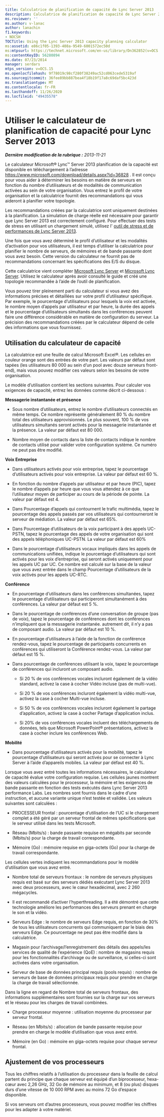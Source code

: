 ```yaml
---
title: Calculatrice de planification de capacité de Lync Server 2013
description: Calculatrice de planification de capacité de Lync Server 2013.
ms.reviewer: ''
ms.author: v-lanac
author: lanachin
f1.keywords:
- NOCSH
TOCTitle: Using the Lync Server 2013 capacity planning calculator
ms:assetid: e86c1f05-1393-408a-9549-6001572ec50d
ms:mtpsurl: https://technet.microsoft.com/en-us/library/Dn362852(v=OCS.15)
ms:contentKeyID: 56280894
ms.date: 07/23/2014
manager: serdars
mtps_version: v=OCS.15
ms.openlocfilehash: 9f78019c98cf280f38249ac52cd063cede5319af
ms.sourcegitcommit: 36fee89bb887bea4f18b19f17a8c69daf5bc423d
ms.translationtype: MT
ms.contentlocale: fr-FR
ms.lasthandoff: 11/26/2020
ms.locfileid: "49435578"
---
```

# <a name="using-the-capacity-planning-calculator-for-lync-server-2013"></a>Utiliser le calculateur de planification de capacité pour Lync Server 2013

<div data-xmlns="http://www.w3.org/1999/xhtml">

<div class="topic" data-xmlns="http://www.w3.org/1999/xhtml" data-msxsl="urn:schemas-microsoft-com:xslt" data-cs="https://msdn.microsoft.com/">

<div data-asp="https://msdn2.microsoft.com/asp">



</div>

<div id="mainSection">

<div id="mainBody">

<span> </span>

_**Dernière modification de la rubrique :** 2013-11-21_

Le calculateur Microsoft® Lync™ Server 2013 planification de la capacité est disponible en téléchargement à l’adresse <https://www.microsoft.com/download/details.aspx?id=36828> . Il est conçu pour vous aider à déterminer les besoins en matière de serveurs en fonction du nombre d’utilisateurs et de modalités de communication activées au sein de votre organisation. Vous entrez le profil de votre organisation et la calculatrice fournit des recommandations qui vous aideront à planifier votre topologie.

Les recommandations créées par la calculatrice sont uniquement destinées à la planification. La simulation de charge réelle est nécessaire pour garantir que Lync Server 2013 est correctement configuré. Pour effectuer des tests de stress en utilisant un chargement simulé, utilisez l' [outil de stress et de performances de Lync Server 2013](https://go.microsoft.com/fwlink/?linkid=282724).

Une fois que vous avez déterminé le profil d’utilisateur et les modalités d’activation pour vos utilisateurs, il est temps d’utiliser la calculatrice pour planifier le nombre de serveurs, de mémoires et de bande passante dont vous avez besoin. Cette version du calculateur ne fournit pas de recommandations concernant les spécifications des E/S du disque.

Cette calculatrice vient compléter [Microsoft Lync Server](https://go.microsoft.com/fwlink/?linkid=282725) et [Microsoft Lync Server](lync-server-2013-planning.md). Utilisez le calculateur après avoir consulté le guide et créé une topologie recommandée à l’aide de l’outil de planification.

Vous pouvez tirer pleinement parti du calculateur si vous avez des informations précises et détaillées sur votre profil d’utilisateur spécifique. Par exemple, le pourcentage d’utilisateurs pour lesquels la voix est activée, le nombre moyen d’appels par utilisateur et par heure, la durée des appels et le pourcentage d’utilisateurs simultanés dans les conférences peuvent faire une différence considérable en matière de configuration du serveur. La précision des recommandations créées par le calculateur dépend de celle des informations que vous fournissez.

<div>

## <a name="using-the-capacity-calculator"></a>Utilisation du calculateur de capacité

La calculatrice est une feuille de calcul Microsoft Excel®. Les cellules en couleur orange sont des entrées de votre part. Les valeurs par défaut sont tapées (les utilisateurs 80 000 au sein d’un pool avec douze serveurs front-end), mais vous pouvez modifier ces valeurs selon les besoins de votre organisation.

Le modèle d’utilisation contient les sections suivantes. Pour calculer vos exigences de capacité, entrez les données comme décrit ci-dessous :

**Messagerie instantanée et présence**

  - Sous nombre d’utilisateurs, entrez le nombre d’utilisateurs connectés en même temps. Ce nombre représente généralement 80 % du nombre total des utilisateurs approvisionnés. Le plus souvent, 100 % de vos utilisateurs simultanés seront activés pour la messagerie instantanée et la présence. La valeur par défaut est 80 000.

  - Nombre moyen de contacts dans la liste de contacts indique le nombre de contacts utilisé pour valider votre configuration système. Ce numéro ne peut pas être modifié.

**Voix Entreprise**

  - Dans utilisateurs activés pour voix entreprise, tapez le pourcentage d’utilisateurs activés pour voix entreprise. La valeur par défaut est 60 %.

  - En fonction du nombre d’appels par utilisateur et par heure (PIC), tapez le nombre d’appels par heure que vous vous attendez à ce que l’utilisateur moyen de participer au cours de la période de pointe. La valeur par défaut est 4.

  - Dans Pourcentage d’appels qui contournent le trafic multimédia, tapez le pourcentage des appels passés par vos utilisateurs qui contourneront le serveur de médiation. La valeur par défaut est 65%.

  - Dans Pourcentage d’utilisateurs de la voix participant à des appels UC-PSTN, tapez le pourcentage des appels de votre organisation qui sont des appels téléphoniques UC-PSTN. La valeur par défaut est 60%

  - Dans le pourcentage d’utilisateurs vocaux impliqués dans les appels de communications unifiées, indique le pourcentage d’utilisateurs qui sont activés pour les voix d’entreprise, qui seront activés uniquement pour les appels UC par UC. Ce nombre est calculé sur la base de la valeur que vous avez entrée dans le champ Pourcentage d’utilisateurs de la voix activés pour les appels UC-RTC.

**Conférence**

  - En pourcentage d’utilisateurs dans les conférences simultanées, tapez le pourcentage d’utilisateurs qui participeront simultanément à des conférences. La valeur par défaut est 5 %.

  - Dans le pourcentage de conférences d’une conversation de groupe (pas de voix), tapez le pourcentage de conférences dont les conférences n’impliquent que la messagerie instantanée. autrement dit, il n’y a pas de composant audio. La valeur par défaut est 10 %.

  - En pourcentage d’utilisateurs à l’aide de la fonction de conférence rendez-vous, tapez le pourcentage de participants concurrents en conférences qui utiliseront la Conférence rendez-vous. La valeur par défaut est 15 %.

  - Dans pourcentage de conférences utilisant la voix, tapez le pourcentage de conférences qui incluront un composant audio.
    
      - Si 20 % de vos conférences vocales incluront également de la vidéo standard, activez la case à cocher Vidéo incluse (pas de multi-vue).
    
      - Si 20 % de vos conférences incluront également la vidéo multi-vue, activez la case à cocher Multi-vue incluse.
    
      - Si 50 % de vos conférences vocales incluront également le partage d’application, activez la case à cocher Partage d’application inclus.
    
      - Si 20% de vos conférences vocales incluent des téléchargements de données, tels que Microsoft PowerPoint® présentations, activez la case à cocher inclure les conférences Web.

**Mobilité**

  - Dans pourcentage d’utilisateurs activés pour la mobilité, tapez le pourcentage d’utilisateurs qui seront activés pour se connecter à Lync Server à l’aide d’appareils mobiles. La valeur par défaut est 40 %.

Lorsque vous avez entré toutes les informations nécessaires, le calculateur de capacité évalue votre configuration requise. Les cellules jaunes montrent des valeurs calculées pour le processeur, la mémoire et les exigences de bande passante en fonction des tests exécutés dans Lync Server 2013 performance Labs. Les nombres sont fournis dans le cadre d’une instruction, et aucune variante unique n’est testée et validée. Les valeurs suivantes sont calculées :

  - PROCESSEUR frontal : pourcentage d’utilisation de l’UC si le chargement complet a été géré par un serveur frontal de mêmes spécifications que le serveur utilisé dans les tests Microsoft.

  - Réseau (Mbits/s) : bande passante requise en mégabits par seconde (Mbits/s) pour la charge de travail correspondante.

  - Mémoire (Go) : mémoire requise en giga-octets (Go) pour la charge de travail correspondante.

Les cellules vertes indiquent les recommandations pour le modèle d’utilisation que vous avez entré.

  - Nombre total de serveurs frontaux : le nombre de serveurs physiques requis est basé sur des serveurs dédiés exécutant Lync Server 2013 avec deux processeurs, avec le cœur hexadécimal, avec 2 260 mégacycles.

  - Il est recommandé d’activer l’hyperthreading. Il a été démontré que cette technologie améliore les performances des serveurs prenant en charge le son et la vidéo.

  - Serveurs Edge : le nombre de serveurs Edge requis, en fonction de 30% de tous les utilisateurs concurrents qui communiquent par le biais des serveurs Edge. Ce pourcentage ne peut pas être modifié dans la calculatrice.

  - Magasin pour l’archivage/l’enregistrement des détails des appels/les services de qualité de l’expérience (QoE) : nombre de magasins requis pour les fonctionnalités d’archivage ou de surveillance, si celles-ci sont activées dans votre organisation.

  - Serveur de base de données principal requis (pools requis) : nombre de serveurs de base de données principaux requis pour prendre en charge la charge de travail sélectionnée.

Dans la ligne en regard de Nombre total de serveurs frontaux, des informations supplémentaires sont fournies sur la charge sur vos serveurs et le réseau pour les charges de travail combinées.

  - Charge processeur moyenne : utilisation moyenne du processeur par serveur frontal.

  - Réseau (en Mbits/s) : allocation de bande passante requise pour prendre en charge le modèle d’utilisation que vous avez entré.

  - Mémoire (en Go) : mémoire en giga-octets requise pour chaque serveur frontal.

</div>

<div>

## <a name="adjusting-for-your-processors"></a>Ajustement de vos processeurs

Tous les chiffres relatifs à l’utilisation du processeur dans la feuille de calcul partent du principe que chaque serveur est équipé d’un biprocesseur, hexa-cœur avec 2,26 GHz, 32 Go de mémoire au minimum, et 8 (ou plus) disques durs d’une vitesse de 10 000 RPM avec au moins 72 Go d’espace disponible.

Si vos serveurs ont d’autres processeurs, vous pouvez modifier les chiffres pour les adapter à votre matériel.

</div>

</div>

<span> </span>

</div>

</div>

</div>

